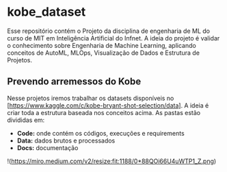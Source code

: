# kobe_dataset
Esse repositório contém o Projeto da disciplina de engenharia de ML do curso de MIT em Inteligência Artificial do Infnet.
A ideia do projeto é validar o conhecimento sobre Engenharia de Machine Learning, aplicando conceitos de AutoML, MLOps, Visualização de Dados e Estrutura de Projetos. 

## Prevendo arremessos do Kobe 
Nesse projetos iremos trabalhar os datasets disponíveis no  [https://www.kaggle.com/c/kobe-bryant-shot-selection/data]. A ideia é criar toda a estrutura baseada nos conceitos acima. 
As pastas estão divididas em: 
- **Code:** onde contém os códigos, execuções e requirements
- **Data:** dados brutos e processados 
- **Docs:** documentação
  
!(https://miro.medium.com/v2/resize:fit:1188/0*88QOi66U4uWTP1_Z.png)
  

